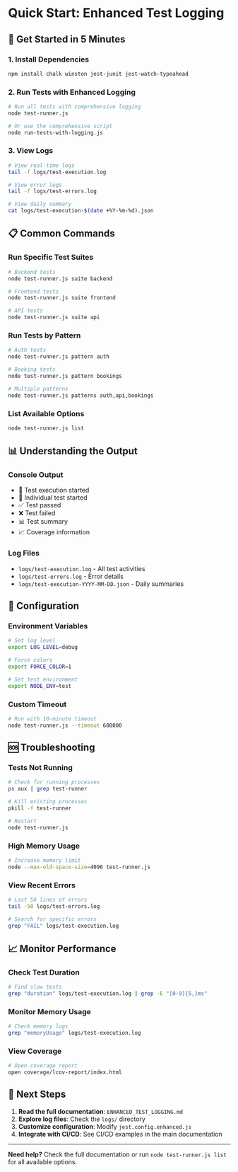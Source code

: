 # Quick Start: Enhanced Test Logging

## 🚀 Get Started in 5 Minutes

### 1. Install Dependencies
```bash
npm install chalk winston jest-junit jest-watch-typeahead
```

### 2. Run Tests with Enhanced Logging
```bash
# Run all tests with comprehensive logging
node test-runner.js

# Or use the comprehensive script
node run-tests-with-logging.js
```

### 3. View Logs
```bash
# View real-time logs
tail -f logs/test-execution.log

# View error logs
tail -f logs/test-errors.log

# View daily summary
cat logs/test-execution-$(date +%Y-%m-%d).json
```

## 📋 Common Commands

### Run Specific Test Suites
```bash
# Backend tests
node test-runner.js suite backend

# Frontend tests  
node test-runner.js suite frontend

# API tests
node test-runner.js suite api
```

### Run Tests by Pattern
```bash
# Auth tests
node test-runner.js pattern auth

# Booking tests
node test-runner.js pattern bookings

# Multiple patterns
node test-runner.js patterns auth,api,bookings
```

### List Available Options
```bash
node test-runner.js list
```

## 📊 Understanding the Output

### Console Output
- 🚀 Test execution started
- 🧪 Individual test started  
- ✅ Test passed
- ❌ Test failed
- 📊 Test summary
- 📈 Coverage information

### Log Files
- `logs/test-execution.log` - All test activities
- `logs/test-errors.log` - Error details
- `logs/test-execution-YYYY-MM-DD.json` - Daily summaries

## 🔧 Configuration

### Environment Variables
```bash
# Set log level
export LOG_LEVEL=debug

# Force colors
export FORCE_COLOR=1

# Set test environment
export NODE_ENV=test
```

### Custom Timeout
```bash
# Run with 10-minute timeout
node test-runner.js --timeout 600000
```

## 🆘 Troubleshooting

### Tests Not Running
```bash
# Check for running processes
ps aux | grep test-runner

# Kill existing processes
pkill -f test-runner

# Restart
node test-runner.js
```

### High Memory Usage
```bash
# Increase memory limit
node --max-old-space-size=4096 test-runner.js
```

### View Recent Errors
```bash
# Last 50 lines of errors
tail -50 logs/test-errors.log

# Search for specific errors
grep "FAIL" logs/test-execution.log
```

## 📈 Monitor Performance

### Check Test Duration
```bash
# Find slow tests
grep "duration" logs/test-execution.log | grep -E "[0-9]{5,}ms"
```

### Monitor Memory Usage
```bash
# Check memory logs
grep "memoryUsage" logs/test-execution.log
```

### View Coverage
```bash
# Open coverage report
open coverage/lcov-report/index.html
```

## 🎯 Next Steps

1. **Read the full documentation**: `ENHANCED_TEST_LOGGING.md`
2. **Explore log files**: Check the `logs/` directory
3. **Customize configuration**: Modify `jest.config.enhanced.js`
4. **Integrate with CI/CD**: See CI/CD examples in the main documentation

---

**Need help?** Check the full documentation or run `node test-runner.js list` for all available options. 